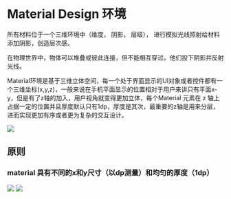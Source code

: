 # Material Design 环境

所有材料位于一个三维环境中（维度， 阴影， 层级）， 进行模拟光线照射给材料添加阴影，创造层次感。

在物理世界中，物体可以堆叠或彼此连接，但不能相互穿过。他们投下阴影并反射光线。

Material环境是基于三维立体空间，每一个处于界面显示的UI对象或者控件都有一个三维坐标(x,y,z)，一般来说在手机平面显示的位置相对于用户来讲只有平面x-y，但是有了z轴的加入，用户视角就变得更加立体，每个Material 元素在 z 轴上占据一定的位置并且厚度默认只有1dp，厚度是其次，最重要的z轴是用来分层，进而实现更加有序或者更为复杂的交互设计。

![](https://storage.googleapis.com/spec-host-backup/mio-design%2Fassets%2F0B8v7jImPsDi-ZUJfcjFIdEVNN28%2Fwhatismaterial-environment-3d.png)

## 原则

### material 具有不同的x和y尺寸（以dp测量）和均匀的厚度（1dp）

![](https://storage.googleapis.com/spec-host-backup/mio-design%2Fassets%2F0B8v7jImPsDi-eEJlcFFMUzJXSlE%2Fwhatismaterial-materialproperties-physicalproperties-thickness-01-yes.png)
![](https://storage.googleapis.com/spec-host-backup/mio-design%2Fassets%2F0B8v7jImPsDi-UXUtRnFHcEVKeVU%2Fwhatismaterial-materialproperties-physicalproperties-thickness-02-no.png)




